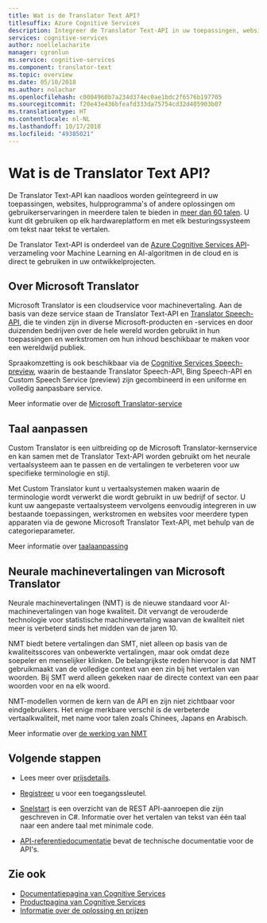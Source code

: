 ```yaml
---
title: Wat is de Translator Text API?
titlesuffix: Azure Cognitive Services
description: Integreer de Translator Text-API in uw toepassingen, websites, hulpprogramma's en andere oplossingen om gebruikerservaringen in meerdere talen te bieden.
services: cognitive-services
author: noellelacharite
manager: cgronlun
ms.service: cognitive-services
ms.component: translator-text
ms.topic: overview
ms.date: 05/10/2018
ms.author: nolachar
ms.openlocfilehash: c0004960b7a234d374ec0ae1bdc2f6576b197705
ms.sourcegitcommit: f20e43e436bfeafd333da75754cd32d405903b07
ms.translationtype: HT
ms.contentlocale: nl-NL
ms.lasthandoff: 10/17/2018
ms.locfileid: "49385021"
---
```

# <a name="what-is-translator-text-api"></a>Wat is de Translator Text API?

De Translator Text-API kan naadloos worden geïntegreerd in uw toepassingen, websites, hulpprogramma's of andere oplossingen om gebruikerservaringen in meerdere talen te bieden in [meer dan 60 talen](languages.md). U kunt dit gebruiken op elk hardwareplatform en met elk besturingssysteem om tekst naar tekst te vertalen.

De Translator Text-API is onderdeel van de [Azure Cognitive Services API](https://docs.microsoft.com/azure/#pivot=products&panel=ai)-verzameling voor Machine Learning en AI-algoritmen in de cloud en is direct te gebruiken in uw ontwikkelprojecten.

## <a name="about-microsoft-translator"></a>Over Microsoft Translator

Microsoft Translator is een cloudservice voor machinevertaling. Aan de basis van deze service staan de Translator Text-API en [Translator Speech-API](https://docs.microsoft.com/azure/cognitive-services/speech-service/speech-translation), die te vinden zijn in diverse Microsoft-producten en -services en door duizenden bedrijven over de hele wereld worden gebruikt in hun toepassingen en werkstromen om hun inhoud beschikbaar te maken voor een wereldwijd publiek.

Spraakomzetting is ook beschikbaar via de [Cognitive Services Speech-preview](https://docs.microsoft.com/azure/cognitive-services/speech-service/), waarin de bestaande Translator Speech-API, Bing Speech-API en Custom Speech Service (preview) zijn gecombineerd in een uniforme en volledig aanpasbare service.  

Meer informatie over de [Microsoft Translator-service](https://www.microsoft.com/en-us/translator/home.aspx)

## <a name="language-customization"></a>Taal aanpassen

Custom Translator is een uitbreiding op de Microsoft Translator-kernservice en kan samen met de Translator Text-API worden gebruikt om het neurale vertaalsysteem aan te passen en de vertalingen te verbeteren voor uw specifieke terminologie en stijl.

Met Custom Translator kunt u vertaalsystemen maken waarin de terminologie wordt verwerkt die wordt gebruikt in uw bedrijf of sector. U kunt uw aangepaste vertaalsysteem vervolgens eenvoudig integreren in uw bestaande toepassingen, werkstromen en websites voor meerdere typen apparaten via de gewone Microsoft Translator Text-API, met behulp van de categorieparameter. 

Meer informatie over [taalaanpassing](customization.md)

## <a name="microsoft-translator-neural-machine-translation"></a>Neurale machinevertalingen van Microsoft Translator

Neurale machinevertalingen (NMT) is de nieuwe standaard voor AI-machinevertalingen van hoge kwaliteit. Dit vervangt de verouderde technologie voor statistische machinevertaling waarvan de kwaliteit niet meer is verbeterd sinds het midden van de jaren 10.

NMT biedt betere vertalingen dan SMT, niet alleen op basis van de kwaliteitsscores van onbewerkte vertalingen, maar ook omdat deze soepeler en menselijker klinken. De belangrijkste reden hiervoor is dat NMT gebruikmaakt van de volledige context van een zin bij het vertalen van woorden. Bij SMT werd alleen gekeken naar de directe context van een paar woorden voor en na elk woord.

NMT-modellen vormen de kern van de API en zijn niet zichtbaar voor eindgebruikers. Het enige merkbare verschil is de verbeterde vertaalkwaliteit, met name voor talen zoals Chinees, Japans en Arabisch. 

Meer informatie over [de werking van NMT](https://www.microsoft.com/en-us/translator/mt.aspx#nnt)

## <a name="next-steps"></a>Volgende stappen

- Lees meer over [prijsdetails](https://azure.microsoft.com/pricing/details/cognitive-services/translator-text-api/).

- [Registreer](translator-text-how-to-signup.md) u voor een toegangssleutel.

- [Snelstart](quickstarts/csharp.md) is een overzicht van de REST API-aanroepen die zijn geschreven in C#. Informatie over het vertalen van tekst van één taal naar een andere taal met minimale code.

- [API-referentiedocumentatie](https://docs.microsoft.com/azure/cognitive-services/Translator/reference/v3-0-reference) bevat de technische documentatie voor de API's.

## <a name="see-also"></a>Zie ook

- [Documentatiepagina van Cognitive Services](https://docs.microsoft.com/azure/#pivot=products&panel=ai)
- [Productpagina van Cognitive Services](https://azure.microsoft.com/services/cognitive-services/)
- [Informatie over de oplossing en prijzen](https://www.microsoft.com/en-us/translator/default.aspx)
